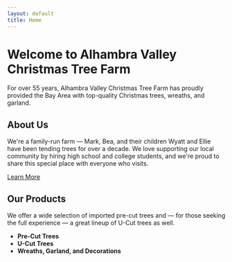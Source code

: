 ```yaml
---
layout: default
title: Home
---
```


# Welcome to Alhambra Valley Christmas Tree Farm

For over 55 years, Alhambra Valley Christmas Tree Farm has proudly provided the Bay Area with top-quality Christmas trees, wreaths, and garland.

## About Us

We're a family-run farm — Mark, Bea, and their children Wyatt and Ellie have been tending trees for over a decade. We love supporting our local community by hiring high school and college students, and we're proud to share this special place with everyone who visits.

[Learn More](/about)

## Our Products

We offer a wide selection of imported pre-cut trees and — for those seeking the full experience — a great lineup of U-Cut trees as well.

- **Pre-Cut Trees**
- **U-Cut Trees**
- **Wreaths, Garland, and Decorations**
